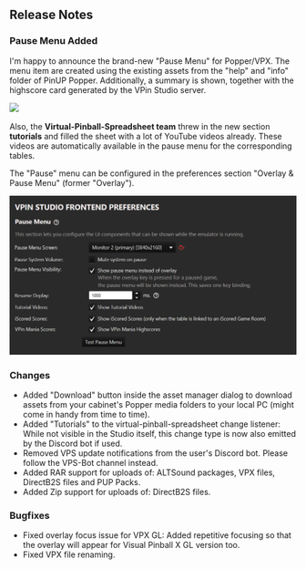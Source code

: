 ## Release Notes

### Pause Menu Added

I'm happy to announce the brand-new "Pause Menu" for Popper/VPX. The menu item are created using the existing assets from the "help" and "info" folder of PinUP Popper.
Additionally, a summary is shown, together with the highscore card generated by the VPin Studio server.

<img src="https://raw.githubusercontent.com/syd711/vpin-studio/main/documentation/pause-menu/menu1.png" width="700" />

Also, the **Virtual-Pinball-Spreadsheet team** threw in the new section **tutorials** and filled the sheet with a lot of YouTube videos already.
These videos are automatically available in the pause menu for the corresponding tables.

The "Pause" menu can be configured in the preferences section "Overlay & Pause Menu" (former "Overlay").

<img src="https://raw.githubusercontent.com/syd711/vpin-studio/main/documentation/preferences/pause-menu.png" width="700" />

### Changes

- Added "Download" button inside the asset manager dialog to download assets from your cabinet's Popper media folders to your local PC (might come in handy from time to time).
- Added "Tutorials" to the virtual-pinball-spreadsheet change listener: While not visible in the Studio itself, this change type is now also emitted by the Discord bot if used.
- Removed VPS update notifications from the user's Discord bot. Please follow the VPS-Bot channel instead.
- Added RAR support for uploads of: ALTSound packages, VPX files, DirectB2S files and PUP Packs.
- Added Zip support for uploads of: DirectB2S files.

### Bugfixes

- Fixed overlay focus issue for VPX GL: Added repetitive focusing so that the overlay will appear for Visual Pinball X GL version too.
- Fixed VPX file renaming. 


